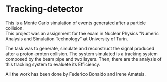 # Tracking-detector
This is a Monte Carlo simulation of events generated after a particle collision.   
This project was an assignment for the exam in Nuclear Physics "Numeric Analysis and Simulation Technology" at University of Turin.

The task was to generate, simulate and reconstruct the signal produced after a proton-proton collision.
The system simulated is a tracking system composed by the beam pipe and two layers. 
Then, there are the analysis of this tracking system to evaluete its Efficiency.

All the work has been done by Federico Bonaldo and Irene Amateis. 
